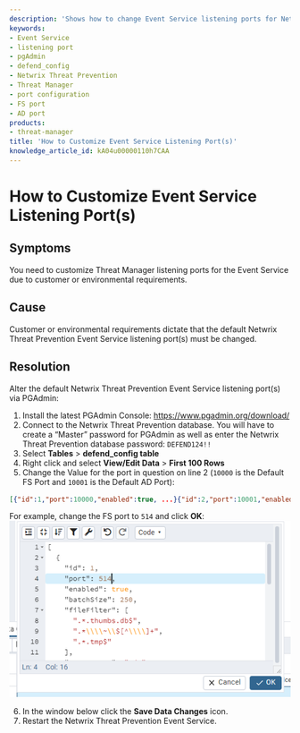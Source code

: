 ```yaml
---
description: 'Shows how to change Event Service listening ports for Netwrix Threat Prevention using pgAdmin by editing the defend_config table and restarting the service.'
keywords:
- Event Service
- listening port
- pgAdmin
- defend_config
- Netwrix Threat Prevention
- Threat Manager
- port configuration
- FS port
- AD port
products:
- threat-manager
title: 'How to Customize Event Service Listening Port(s)'
knowledge_article_id: kA04u00000110h7CAA
---
```


# How to Customize Event Service Listening Port(s)

## Symptoms
You need to customize Threat Manager listening ports for the Event Service due to customer or environmental requirements.

## Cause
Customer or environmental requirements dictate that the default Netwrix Threat Prevention Event Service listening port(s) must be changed.

## Resolution
Alter the default Netwrix Threat Prevention Event Service listening port(s) via PGAdmin:

1. Install the latest PGAdmin Console: https://www.pgadmin.org/download/
2. Connect to the Netwrix Threat Prevention database. You will have to create a “Master” password for PGAdmin as well as enter the Netwrix Threat Prevention database password: `DEFEND124!!`
3. Select **Tables** > **defend_config table**
4. Right click and select **View/Edit Data** > **First 100 Rows**
5. Change the Value for the port in question on line 2 (`10000` is the Default FS Port and `10001` is the Default AD Port):

```json
[{"id":1,"port":10000,"enabled":true, ...}{"id":2,"port":10001,"enabled":true, ...}{...}]
```

For example, change the FS port to `514` and click **OK**:  
![port512.png](images/ka0Qk000000DkZh_0EM4u000008LC2a.png)

6. In the window below click the **Save Data Changes** icon.
7. Restart the Netwrix Threat Prevention Event Service.